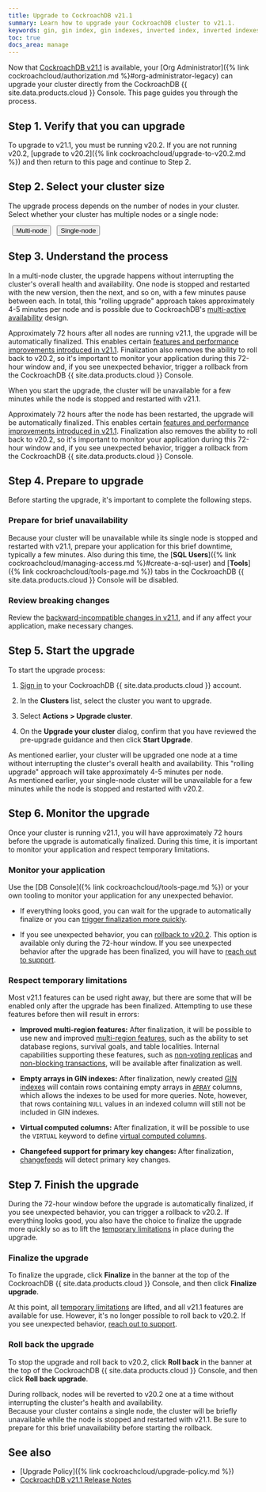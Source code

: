 ```yaml
---
title: Upgrade to CockroachDB v21.1
summary: Learn how to upgrade your CockroachDB cluster to v21.1.
keywords: gin, gin index, gin indexes, inverted index, inverted indexes, accelerated index, accelerated indexes
toc: true
docs_area: manage
---
```


Now that [CockroachDB v21.1](https://www.cockroachlabs.com/docs/releases/v21.1) is available, your [Org Administrator]({% link cockroachcloud/authorization.md %}#org-administrator-legacy) can upgrade your cluster directly from the CockroachDB {{ site.data.products.cloud }} Console. This page guides you through the process.

## Step 1. Verify that you can upgrade

To upgrade to v21.1, you must be running v20.2. If you are not running v20.2, [upgrade to v20.2]({% link cockroachcloud/upgrade-to-v20.2.md %}) and then return to this page and continue to Step 2.

## Step 2. Select your cluster size

The upgrade process depends on the number of nodes in your cluster. Select whether your cluster has multiple nodes or a single node:

<div class="filters filters-big clearfix">
  <button class="filter-button" data-scope="multi-node">Multi-node</button>
  <button class="filter-button" data-scope="single-node">Single-node</button>
</div>

## Step 3. Understand the process

<section class="filter-content" markdown="1" data-scope="multi-node">

In a multi-node cluster, the upgrade happens without interrupting the cluster's overall health and availability. One node is stopped and restarted with the new version, then the next, and so on, with a few minutes pause between each. In total, this "rolling upgrade" approach takes approximately 4-5 minutes per node and is possible due to CockroachDB's [multi-active availability](https://www.cockroachlabs.com/docs/v21.1/multi-active-availability) design.

Approximately 72 hours after all nodes are running v21.1, the upgrade will be automatically finalized. This enables certain [features and performance improvements introduced in v21.1](#respect-temporary-limitations). Finalization also removes the ability to roll back to v20.2, so it's important to monitor your application during this 72-hour window and, if you see unexpected behavior, trigger a rollback from the CockroachDB {{ site.data.products.cloud }} Console.

</section>
<section class="filter-content" markdown="1" data-scope="single-node">

When you start the upgrade, the cluster will be unavailable for a few minutes while the node is stopped and restarted with v21.1.

Approximately 72 hours after the node has been restarted, the upgrade will be automatically finalized. This enables certain [features and performance improvements introduced in v21.1](#respect-temporary-limitations). Finalization also removes the ability to roll back to v20.2, so it's important to monitor your application during this 72-hour window and, if you see unexpected behavior, trigger a rollback from the CockroachDB {{ site.data.products.cloud }} Console.

</section>

## Step 4. Prepare to upgrade

Before starting the upgrade, it's important to complete the following steps.

<section class="filter-content" markdown="1" data-scope="single-node">

### Prepare for brief unavailability

Because your cluster will be unavailable while its single node is stopped and restarted with v21.1, prepare your application for this brief downtime, typically a few minutes. Also during this time, the [**SQL Users**]({% link cockroachcloud/managing-access.md %}#create-a-sql-user) and [**Tools**]({% link cockroachcloud/tools-page.md %}) tabs in the CockroachDB {{ site.data.products.cloud }} Console will be disabled.

</section>

### Review breaking changes

Review the [backward-incompatible changes in v21.1](https://www.cockroachlabs.com/docs/releases/v21.1#v21-1-0-backward-incompatible-changes), and if any affect your application, make necessary changes.

## Step 5. Start the upgrade

To start the upgrade process:

1. [Sign in](https://cockroachlabs.cloud/) to your CockroachDB {{ site.data.products.cloud }} account.

1. In the **Clusters** list, select the cluster you want to upgrade.

1. Select **Actions > Upgrade cluster**.

1. On the **Upgrade your cluster** dialog, confirm that you have reviewed the pre-upgrade guidance and then click **Start Upgrade**.

<section class="filter-content" markdown="1" data-scope="multi-node">
As mentioned earlier, your cluster will be upgraded one node at a time without interrupting the cluster's overall health and availability. This "rolling upgrade" approach will take approximately 4-5 minutes per node.
</section>

<section class="filter-content" markdown="1" data-scope="single-node">
As mentioned earlier, your single-node cluster will be unavailable for a few minutes while the node is stopped and restarted with v20.2.
</section>

## Step 6. Monitor the upgrade

Once your cluster is running v21.1, you will have approximately 72 hours before the upgrade is automatically finalized. During this time, it is important to monitor your application and respect temporary limitations.

### Monitor your application

Use the [DB Console]({% link cockroachcloud/tools-page.md %}) or your own tooling to monitor your application for any unexpected behavior.

- If everything looks good, you can wait for the upgrade to automatically finalize or you can [trigger finalization more quickly](#finalize-the-upgrade).

- If you see unexpected behavior, you can [rollback to v20.2](#roll-back-the-upgrade). This option is available only during the 72-hour window. If you see unexpected behavior after the upgrade has been finalized, you will have to [reach out to support](https://support.cockroachlabs.com/hc/requests/new).

### Respect temporary limitations

Most v21.1 features can be used right away, but there are some that will be enabled only after the upgrade has been finalized. Attempting to use these features before then will result in errors:

- **Improved multi-region features:** After finalization, it will be possible to use new and improved [multi-region features](https://www.cockroachlabs.com/docs/v21.1/multiregion-overview), such as the ability to set database regions, survival goals, and table localities. Internal capabilities supporting these features, such as [non-voting replicas](https://www.cockroachlabs.com/docs/v21.1/architecture/replication-layer.html#non-voting-replicas) and [non-blocking transactions](https://www.cockroachlabs.com/docs/v21.1/architecture/transaction-layer#non-blocking-transactions), will be available after finalization as well.

- **Empty arrays in GIN indexes:** After finalization, newly created [GIN indexes](https://www.cockroachlabs.com/docs/v21.1/inverted-indexes) will contain rows containing empty arrays in [`ARRAY`](https://www.cockroachlabs.com/docs/v21.1/array) columns, which allows the indexes to be used for more queries. Note, however, that rows containing `NULL` values in an indexed column will still not be included in GIN indexes.

- **Virtual computed columns:** After finalization, it will be possible to use the `VIRTUAL` keyword to define [virtual computed columns](https://www.cockroachlabs.com/docs/v21.1/computed-columns).

- **Changefeed support for primary key changes:** After finalization, [changefeeds](https://www.cockroachlabs.com/docs/v21.1/stream-data-out-of-cockroachdb-using-changefeeds) will detect primary key changes.

## Step 7. Finish the upgrade

During the 72-hour window before the upgrade is automatically finalized, if you see unexpected behavior, you can trigger a rollback to v20.2. If everything looks good, you also have the choice to finalize the upgrade more quickly so as to lift the [temporary limitations](#respect-temporary-limitations) in place during the upgrade.

### Finalize the upgrade

To finalize the upgrade, click **Finalize** in the banner at the top of the CockroachDB {{ site.data.products.cloud }} Console, and then click **Finalize upgrade**.

At this point, all [temporary limitations](#respect-temporary-limitations) are lifted, and all v21.1 features are available for use. However, it's no longer possible to roll back to v20.2. If you see unexpected behavior, [reach out to support](https://support.cockroachlabs.com/hc/requests/new).

### Roll back the upgrade

To stop the upgrade and roll back to v20.2, click **Roll back** in the banner at the top of the CockroachDB {{ site.data.products.cloud }} Console, and then click **Roll back upgrade**.

<section class="filter-content" markdown="1" data-scope="multi-node">
During rollback, nodes will be reverted to v20.2 one at a time without interrupting the cluster's health and availability.
</section>

<section class="filter-content" markdown="1" data-scope="single-node">
Because your cluster contains a single node, the cluster will be briefly unavailable while the node is stopped and restarted with v21.1. Be sure to prepare for this brief unavailability before starting the rollback.
</section>

## See also

- [Upgrade Policy]({% link cockroachcloud/upgrade-policy.md %})
- [CockroachDB v21.1 Release Notes](https://www.cockroachlabs.com/docs/releases/v21.1)
